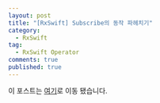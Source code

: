 ```yaml
---
layout: post
title: "[RxSwift] Subscribe의 동작 파헤치기"
category:
  - RxSwift
tag:
  - RxSwift Operator
comments: true
published: true
---
```


이 포스트는 [여기](https://www.tommystory.net/rxswift-subscribe/)로 이동 됐습니다.
